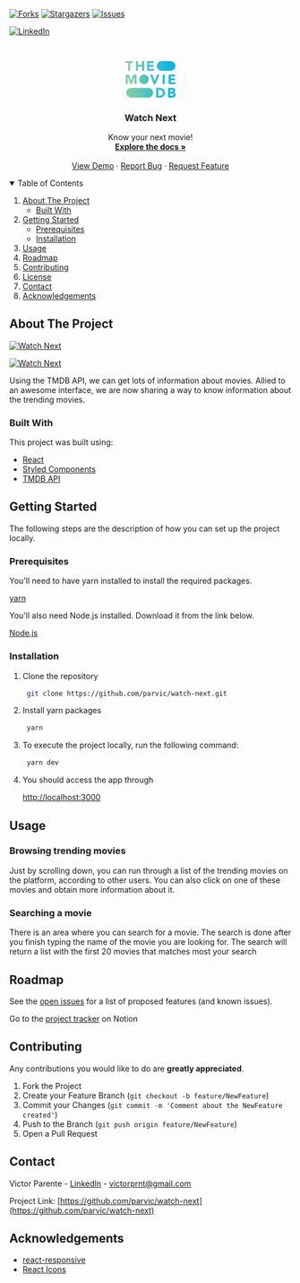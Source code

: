 <!-- PROJECT SHIELDS -->
<!--
*** I'm using markdown "reference style" links for readability.
*** Reference links are enclosed in brackets [ ] instead of parentheses ( ).
*** See the bottom of this document for the declaration of the reference variables
-->

[![Forks][forks-shield]][forks-url]
[![Stargazers][stars-shield]][stars-url]
[![Issues][issues-shield]][issues-url]

<!--[![MIT License][license-shield]][license-url]-->

[![LinkedIn][linkedin-shield]][linkedin-url]

<!-- PROJECT LOGO -->
<br />
<p align="center">
  <a href="https://github.com/parvic/watch-next">
    <img src="./src/assets/images/tmdb-logo.png" alt="Logo" width="90">
  </a>

  <h3 align="center">Watch Next</h3>

  <p align="center">
    Know your next movie!
    <br />
    <a href="https://github.com/parvic/watch-next"><strong>Explore the docs »</strong></a>
    <br />
    <br />
    <a href="https://watch-next.vercel.app/">View Demo</a>
    ·
    <a href="https://github.com/parvic/watch-next/issues">Report Bug</a>
    ·
    <a href="https://github.com/parvic/watch-next/issues">Request Feature</a>
  </p>
</p>

<!-- TABLE OF CONTENTS -->
<details open="open">
  <summary>Table of Contents</summary>
  <ol>
    <li>
      <a href="#about-the-project">About The Project</a>
      <ul>
        <li><a href="#built-with">Built With</a></li>
      </ul>
    </li>
    <li>
      <a href="#getting-started">Getting Started</a>
      <ul>
        <li><a href="#prerequisites">Prerequisites</a></li>
        <li><a href="#installation">Installation</a></li>
      </ul>
    </li>
    <li><a href="#usage">Usage</a></li>
    <li><a href="#roadmap">Roadmap</a></li>
    <li><a href="#contributing">Contributing</a></li>
    <li><a href="#license">License</a></li>
    <li><a href="#contact">Contact</a></li>
    <li><a href="#acknowledgements">Acknowledgements</a></li>
  </ol>
</details>

<!-- ABOUT THE PROJECT -->

## About The Project

[![Watch Next][part-1]](https://watch-next.vercel.app/)

[![Watch Next][part-2]](https://watch-next.vercel.app/)

Using the TMDB API, we can get lots of information about movies. Allied to an awesome interface, we are now sharing a way to know information about the trending movies.

### Built With

This project was built using:

- [React](https://reactjs.org/)
- [Styled Components](https://styled-components.com/)
- [TMDB API](https://www.themoviedb.org/documentation/api)

<!-- GETTING STARTED -->

## Getting Started

The following steps are the description of how you can set up the project locally.

### Prerequisites

You'll need to have yarn installed to install the required packages.

[yarn](https://classic.yarnpkg.com/en/docs/install)

You'll also need Node.js installed. Download it from the link below.

[Node.js](https://nodejs.org/en/)

### Installation

1. Clone the repository
   ```sh
    git clone https://github.com/parvic/watch-next.git
   ```
2. Install yarn packages
   ```sh
    yarn
   ```
3. To execute the project locally, run the following command:
   ```sh
    yarn dev
   ```
4. You should access the app through

   [http://localhost:3000](http://localhost:3000)

<!-- USAGE EXAMPLES -->

## Usage

### Browsing trending movies

Just by scrolling down, you can run through a list of the trending movies on the platform, according to other users. You can also click on one of these movies and obtain more information about it.

### Searching a movie

There is an area where you can search for a movie. The search is done after you finish typing the name of the movie you are looking for. The search will return a list with the first 20 movies that matches most your search

<!--_For more examples, please refer to the [Documentation](https://example.com)_ -->

<!-- ROADMAP -->

## Roadmap

See the [open issues](https://github.com/parvic/watch-next/issues) for a list of proposed features (and known issues).

Go to the [project tracker](https://www.notion.so/parvic/Watch-Next-Front-end-Challenge-508e4466af96497d8baef8aa434faf82) on Notion

<!-- CONTRIBUTING -->

## Contributing

Any contributions you would like to do are **greatly appreciated**.

1. Fork the Project
2. Create your Feature Branch (`git checkout -b feature/NewFeature`)
3. Commit your Changes (`git commit -m 'Comment about the NewFeature created'`)
4. Push to the Branch (`git push origin feature/NewFeature`)
5. Open a Pull Request

<!-- LICENSE -->

<!--
## License

Distributed under the MIT License. See `LICENSE` for more information.
-->

<!-- CONTACT -->

## Contact

Victor Parente - [LinkedIn](https://www.linkedin.com/in/victorprnt/) - victorprnt@gmail.com

Project Link: [https://github.com/parvic/watch-next](https://github.com/parvic/watch-next)

<!-- ACKNOWLEDGEMENTS -->

## Acknowledgements

- [react-responsive](https://github.com/contra/react-responsive)
- [React Icons](https://react-icons.github.io/react-icons)

<!-- MARKDOWN LINKS & IMAGES -->
<!-- https://www.markdownguide.org/basic-syntax/#reference-style-links -->

[forks-shield]: https://img.shields.io/github/forks/parvic/watch-next.svg?style=for-the-badge
[forks-url]: https://github.com/parvic/watch-next/network/members
[stars-shield]: https://img.shields.io/github/stars/parvic/watch-next.svg?style=for-the-badge
[stars-url]: https://github.com/parvic/watch-next/stargazers
[issues-shield]: https://img.shields.io/github/issues/parvic/watch-next.svg?style=for-the-badge
[issues-url]: https://github.com/parvic/watch-next/issues

<!--[license-shield]: https://img.shields.io/github/license/othneildrew/Best-README-Template.svg?style=for-the-badge
[license-url]: https://github.com/othneildrew/Best-README-Template/blob/master/LICENSE.txt -->

[linkedin-shield]: https://img.shields.io/badge/-LinkedIn-black.svg?style=for-the-badge&logo=linkedin&colorB=555
[linkedin-url]: https://linkedin.com/in/victorprnt
[product-screenshot]: https://i.imgur.com/r58J2V8.gif
[part-1]: https://i.giphy.com/media/lhNtDnBcU1LXEKNLTy/giphy.webp
[part-2]: https://i.giphy.com/media/bfFwYOdns5iahn8cJo/giphy.webp
[notion-project]: https://www.notion.so/parvic/Agenda-Edu-Desafio-Front-end-508e4466af96497d8baef8aa434faf82

